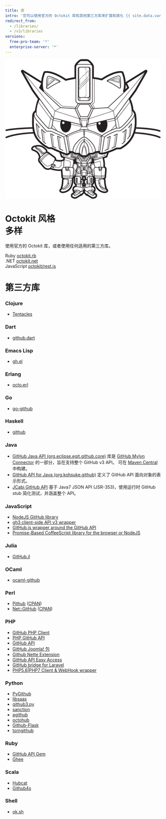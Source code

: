 ```yaml
---
title: 库
intro: '您可以使用官方的 Octokit 库和其他第三方库来扩展和简化 {{ site.data.variables.product.prodname_dotcom }} API 的使用方式。'
redirect_from:
  - /libraries/
  - /v3/libraries
versions:
  free-pro-team: '*'
  enterprise-server: '*'
---
```


<div class="jumbotron libraries-jumbotron">
  <img src="/assets/images/gundamcat.png" class="gundamcat" alt="Gundamcat" />
  <h1>Octokit 风格<br />多样</h1>
  <p class="lead">使用官方的 Octokit 库，或者使用任何适用的第三方库。</p>
  <div class="octokit-links">
    <div class="octokit-language"><span>Ruby</span> <a href="https://github.com/octokit/octokit.rb">octokit.rb</a></div>
    <div class="octokit-language"><span>.NET</span> <a href="https://github.com/octokit/octokit.net">octokit.net</a></div>
    <div class="octokit-language"><span>JavaScript</span> <a href="https://github.com/octokit/rest.js">octokit/rest.js</a></div>
  </div>
</div>

# 第三方库

### Clojure

* [Tentacles][tentacles]

### Dart

* [github.dart][github.dart]

### Emacs Lisp

* [gh.el][gh.el]

### Erlang

* [octo.erl][octo-erl]

### Go

* [go-github][]

### Haskell

* [github][haskell-github]

### Java

* [GitHub Java API (org.eclipse.egit.github.core)](https://github.com/eclipse/egit-github/tree/master/org.eclipse.egit.github.core) 库是 [GitHub Mylyn Connector](https://github.com/eclipse/egit-github) 的一部分，旨在支持整个 GitHub v3 API。  可在 [Maven Central](http://search.maven.org/#search%7Cga%7C1%7Ca%3A%22org.eclipse.egit.github.core%22) 中构建。
* [GitHub API for Java (org.kohsuke.github)](http://github-api.kohsuke.org/) 定义了 GitHub API 面向对象的表示形式。
* [JCabi GitHub API](http://github.jcabi.com) 基于 Java7 JSON API (JSR-353)，使用运行时 GitHub stub 简化测试，并涵盖整个 API。

### JavaScript

* [NodeJS GitHub library][octonode]
* [gh3 client-side API v3 wrapper][gh3]
* [GitHub.js wrapper around the GitHub API][github]
* [Promise-Based CoffeeScript library for the browser or NodeJS][github-client]

### Julia

* [GitHub.jl][github.jl]

### OCaml

* [ocaml-github][ocaml-github]

### Perl

* [Pithub][pithub-github] ([CPAN][pithub-cpan])
* [Net::GitHub][net-github-github] ([CPAN][net-github-cpan])

### PHP

* [GitHub PHP Client][github-php-client]
* [PHP GitHub API][php-github-api]
* [GitHub API][github-api]
* [GitHub Joomla! 包][joomla]
* [Github Nette Extension][kdyby-github]
* [GitHub API Easy Access][milo-github-api]
* [GitHub bridge for Laravel][github-laravel]
* [PHP5.6|PHP7 Client & WebHook wrapper][flexyproject-githubapi]

### Python

* [PyGithub][jacquev6_pygithub]
* [libsaas][libsaas]
* [github3.py][github3py]
* [sanction][sanction]
* [agithub][agithub]
* [octohub][octohub]
* [Github-Flask][github-flask]
* [torngithub][torngithub]

### Ruby

* [GitHub API Gem][ghapi]
* [Ghee][ghee]

### Scala

* [Hubcat][hubcat]
* [Github4s][github4s]

### Shell

* [ok.sh][ok.sh]

[tentacles]: https://github.com/Raynes/tentacles

[github.dart]: https://github.com/DirectMyFile/github.dart

[gh.el]: https://github.com/sigma/gh.el

[octo-erl]: https://github.com/sdepold/octo.erl

[go-github]: https://github.com/google/go-github

[haskell-github]: https://github.com/fpco/GitHub

[octonode]: https://github.com/pksunkara/octonode
[gh3]: https://github.com/k33g/gh3
[github]: https://github.com/michael/github
[github-client]: https://github.com/philschatz/github-client

[github.jl]: https://github.com/WestleyArgentum/GitHub.jl

[ocaml-github]: https://github.com/mirage/ocaml-github

[net-github-github]: https://github.com/fayland/perl-net-github
[net-github-cpan]: https://metacpan.org/pod/Net::GitHub
[pithub-github]: https://github.com/plu/Pithub
[pithub-cpan]: http://metacpan.org/module/Pithub

[github-php-client]: https://github.com/tan-tan-kanarek/github-php-client
[php-github-api]: https://github.com/KnpLabs/php-github-api
[github-api]: https://github.com/yiiext/github-api
[joomla]: https://github.com/joomla-framework/github-api
[kdyby-github]: https://github.com/kdyby/github
[milo-github-api]: https://github.com/milo/github-api
[github-laravel]: https://github.com/GrahamCampbell/Laravel-GitHub
[flexyproject-githubapi]: https://github.com/FlexyProject/GitHubAPI

[jacquev6_pygithub]: https://github.com/PyGithub/PyGithub
[libsaas]: https://github.com/ducksboard/libsaas
[github3py]: https://github.com/sigmavirus24/github3.py
[sanction]: https://github.com/demianbrecht/sanction
[agithub]: https://github.com/jpaugh/agithub "Agnostic GitHub"
[octohub]: https://github.com/turnkeylinux/octohub
[github-flask]: http://github-flask.readthedocs.org
[torngithub]: https://github.com/jkeylu/torngithub

[ghapi]: https://github.com/peter-murach/github
[ghee]: https://github.com/rauhryan/ghee

[hubcat]: https://github.com/softprops/hubcat
[github4s]: https://github.com/47deg/github4s

[ok.sh]: https://github.com/whiteinge/ok.sh
